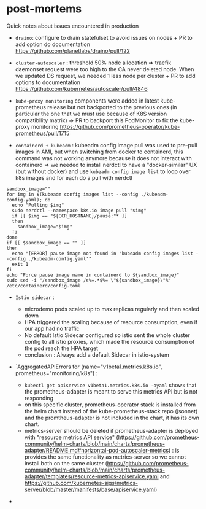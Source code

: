 # post-mortems
Quick notes about issues encountered in production

- `draino`: configure to drain statefulset to avoid issues on nodes + PR to add option do documentation https://github.com/planetlabs/draino/pull/122

- `cluster-autoscaler` : threshold 50% node allocation => traefik daemonset request were too high to the CA never deleted node. When we updated DS request, we needed 1 less node per cluster + PR to add options to documentation https://github.com/kubernetes/autoscaler/pull/4846

- `kube-proxy monitoring` components were added in latest kube-prometheus release but not backported to the previous ones (in particular the one that we must use because of K8S version compatibility matrix) => PR to backport this PodMonitor to fix the kube-proxy monitoring https://github.com/prometheus-operator/kube-prometheus/pull/1715

- `containerd + kubeadm` : kubeadm config image pull was used to pre-pull images in AMI, but when switching from docker to containerd, this command was not working anymore because it does not interact with containerd => we needed to install nerdctl to have a "docker-similar" UX (but without docker) and use `kubeadm config image list` to loop over k8s images and for each do a pull with nerdctl
```
sandbox_image=""
for img in $(kubeadm config images list --config ./kubeadm-config.yaml); do
  echo "Pulling $img"
  sudo nerdctl --namespace k8s.io image pull "$img"
  if [[ $img == "${ECR_HOSTNAME}/pause:"* ]]
  then
    sandbox_image="$img"
  fi
done
if [[ $sandbox_image == "" ]]
then
  echo "[ERROR] pause image not found in 'kubeadm config images list --config ./kubeadm-config.yaml'"
  exit 1
fi
echo "Force pause image name in containerd to ${sandbox_image}"
sudo sed -i "/sandbox_image /s%=.*$%= \"${sandbox_image}\"%" /etc/containerd/config.toml
```

- `Istio sidecar` : 
  * microdemo pods scaled up to max replicas regularly and then scaled down
  * HPA triggered the scaling because of resource consumption, even if our app had no traffic
  * No default Istio Sidecar configured so istio sent the whole cluster config to all istio proxies, which made the resource consumption of the pod reach the HPA target
  * conclusion : Always add a default Sidecar in istio-system

- `AggregatedAPIErrors for  (name="v1beta1.metrics.k8s.io", prometheus="monitoring/k8s") :
  * `kubectl get apiservice v1beta1.metrics.k8s.io -oyaml` shows that the prometheus-adapter is meant to serve this metrics API but is not responding
  * on this specific cluster, prometheus-operator stack is installed from the helm chart instead of the kube-prometheus-stack repo (jsonnet) and the promtheus-adapter is not included in the chart, it has its own chart.
  * metrics-server should be deleted if prometheus-adapter is deployed with "resource metrics API service" (https://github.com/prometheus-community/helm-charts/blob/main/charts/prometheus-adapter/README.md#horizontal-pod-autoscaler-metrics) : is provides the same functionality as metrics-server so we cannot install both on the same cluster (https://github.com/prometheus-community/helm-charts/blob/main/charts/prometheus-adapter/templates/resource-metrics-apiservice.yaml and https://github.com/kubernetes-sigs/metrics-server/blob/master/manifests/base/apiservice.yaml)
 * 
